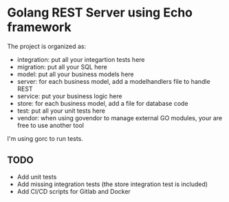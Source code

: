 # Golang REST Server using Echo framework
The project is organized as:
- integration: put all your integartion tests here
- migration: put all your SQL here
- model: put all your business models here
- server: for each business model, add a modelhandlers file to handle REST 
- service: put your business logic here
- store: for each business model, add a file for database code
- test: put all your unit tests here
- vendor: when using govendor to manage external GO modules, your are free to use another tool

I'm using gorc to run tests.

## TODO
- Add unit tests
- Add missing integration tests (the store integration test is included)
- Add CI/CD scripts for Gitlab and Docker
